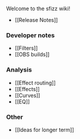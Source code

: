 Welcome to the sfizz wiki!

- [[Release Notes]]

### Developer notes

- [[Filters]]
- [[OBS builds]]

### Analysis

- [[Effect routing]]
- [[Effects]]
- [[Curves]]
- [[EQ]]

### Other

- [[Ideas for longer term]]
